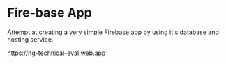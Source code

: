 # Fire-base App

Attempt at creating a very simple Firebase app by using it's database and hosting service. 

https://ng-technical-eval.web.app
